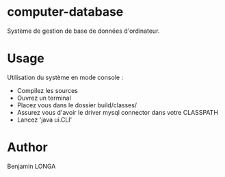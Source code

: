 # computer-database
Système de gestion de base de données d'ordinateur.

# Usage
Utilisation du système en mode console :
- Compilez les sources
- Ouvrez un terminal
- Placez vous dans le dossier build/classes/
- Assurez vous d'avoir le driver mysql connector dans votre CLASSPATH
- Lancez 'java ui.CLI'

# Author
Benjamin LONGA